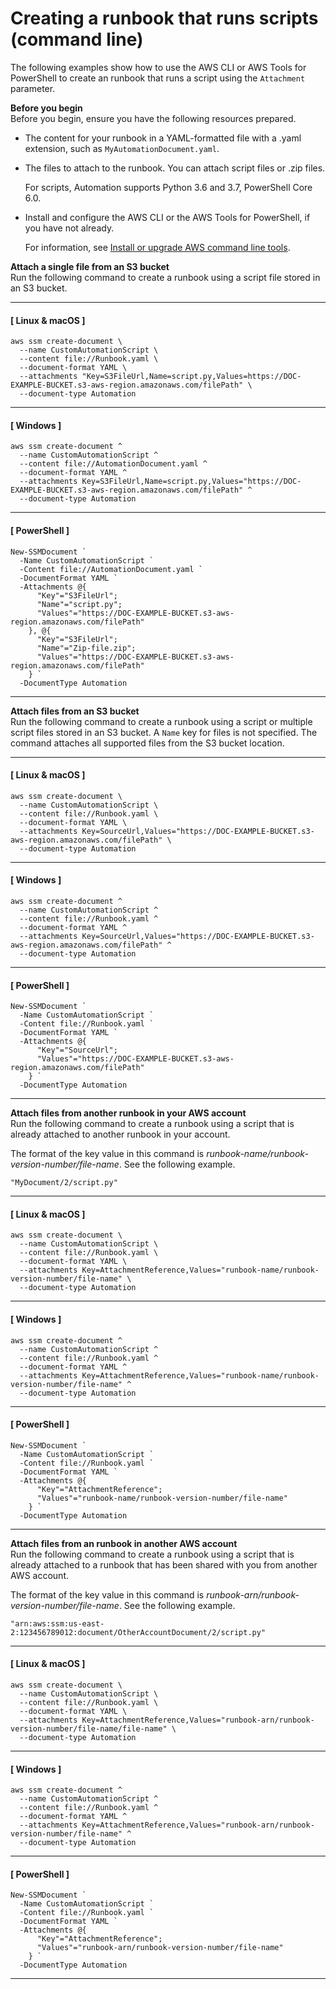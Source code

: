 # Creating a runbook that runs scripts \(command line\)<a name="automation-document-script-commandline"></a>

The following examples show how to use the AWS CLI or AWS Tools for PowerShell to create an runbook that runs a script using the `Attachment` parameter\.

**Before you begin**  
Before you begin, ensure you have the following resources prepared\. 
+ The content for your runbook in a YAML\-formatted file with a \.yaml extension, such as `MyAutomationDocument.yaml`\.
+ The files to attach to the runbook\. You can attach script files or \.zip files\. 

  For scripts, Automation supports Python 3\.6 and 3\.7, PowerShell Core 6\.0\.
+ Install and configure the AWS CLI or the AWS Tools for PowerShell, if you have not already\.

  For information, see [Install or upgrade AWS command line tools](getting-started-cli.md)\.

**Attach a single file from an S3 bucket**  
Run the following command to create a runbook using a script file stored in an S3 bucket\.

------
#### [ Linux & macOS ]

```
aws ssm create-document \
  --name CustomAutomationScript \
  --content file://Runbook.yaml \
  --document-format YAML \
  --attachments "Key=S3FileUrl,Name=script.py,Values=https://DOC-EXAMPLE-BUCKET.s3-aws-region.amazonaws.com/filePath" \
  --document-type Automation
```

------
#### [ Windows ]

```
aws ssm create-document ^
  --name CustomAutomationScript ^
  --content file://AutomationDocument.yaml ^
  --document-format YAML ^
  --attachments Key=S3FileUrl,Name=script.py,Values="https://DOC-EXAMPLE-BUCKET.s3-aws-region.amazonaws.com/filePath" ^
  --document-type Automation
```

------
#### [ PowerShell ]

```
New-SSMDocument `
  -Name CustomAutomationScript `
  -Content file://AutomationDocument.yaml `
  -DocumentFormat YAML `
  -Attachments @{
      "Key"="S3FileUrl";
      "Name"="script.py";
      "Values"="https://DOC-EXAMPLE-BUCKET.s3-aws-region.amazonaws.com/filePath"
    }, @{
      "Key"="S3FileUrl";
      "Name"="Zip-file.zip";
      "Values"="https://DOC-EXAMPLE-BUCKET.s3-aws-region.amazonaws.com/filePath"
    } `
  -DocumentType Automation
```

------

**Attach files from an S3 bucket**  
Run the following command to create a runbook using a script or multiple script files stored in an S3 bucket\. A `Name` key for files is not specified\. The command attaches all supported files from the S3 bucket location\.

------
#### [ Linux & macOS ]

```
aws ssm create-document \
  --name CustomAutomationScript \
  --content file://Runbook.yaml \
  --document-format YAML \
  --attachments Key=SourceUrl,Values="https://DOC-EXAMPLE-BUCKET.s3-aws-region.amazonaws.com/filePath" \
  --document-type Automation
```

------
#### [ Windows ]

```
aws ssm create-document ^
  --name CustomAutomationScript ^
  --content file://Runbook.yaml ^
  --document-format YAML ^
  --attachments Key=SourceUrl,Values="https://DOC-EXAMPLE-BUCKET.s3-aws-region.amazonaws.com/filePath" ^
  --document-type Automation
```

------
#### [ PowerShell ]

```
New-SSMDocument `
  -Name CustomAutomationScript `
  -Content file://Runbook.yaml `
  -DocumentFormat YAML `
  -Attachments @{
      "Key"="SourceUrl";
      "Values"="https://DOC-EXAMPLE-BUCKET.s3-aws-region.amazonaws.com/filePath"
    } `
  -DocumentType Automation
```

------

**Attach files from another runbook in your AWS account**  
Run the following command to create a runbook using a script that is already attached to another runbook in your account\.

The format of the key value in this command is *runbook\-name/runbook\-version\-number/file\-name*\. See the following example\.

```
"MyDocument/2/script.py"
```

------
#### [ Linux & macOS ]

```
aws ssm create-document \
  --name CustomAutomationScript \
  --content file://Runbook.yaml \
  --document-format YAML \
  --attachments Key=AttachmentReference,Values="runbook-name/runbook-version-number/file-name" \
  --document-type Automation
```

------
#### [ Windows ]

```
aws ssm create-document ^
  --name CustomAutomationScript ^
  --content file://Runbook.yaml ^
  --document-format YAML ^
  --attachments Key=AttachmentReference,Values="runbook-name/runbook-version-number/file-name" ^
  --document-type Automation
```

------
#### [ PowerShell ]

```
New-SSMDocument `
  -Name CustomAutomationScript `
  -Content file://Runbook.yaml `
  -DocumentFormat YAML `
  -Attachments @{
      "Key"="AttachmentReference";
      "Values"="runbook-name/runbook-version-number/file-name"
    } `
  -DocumentType Automation
```

------

**Attach files from an runbook in another AWS account**  
Run the following command to create a runbook using a script that is already attached to a runbook that has been shared with you from another AWS account\.

The format of the key value in this command is *runbook\-arn/runbook\-version\-number/file\-name*\. See the following example\.

```
"arn:aws:ssm:us-east-2:123456789012:document/OtherAccountDocument/2/script.py"
```

------
#### [ Linux & macOS ]

```
aws ssm create-document \
  --name CustomAutomationScript \
  --content file://Runbook.yaml \
  --document-format YAML \
  --attachments Key=AttachmentReference,Values="runbook-arn/runbook-version-number/file-name/file-name" \
  --document-type Automation
```

------
#### [ Windows ]

```
aws ssm create-document ^
  --name CustomAutomationScript ^
  --content file://Runbook.yaml ^
  --document-format YAML ^
  --attachments Key=AttachmentReference,Values="runbook-arn/runbook-version-number/file-name" ^
  --document-type Automation
```

------
#### [ PowerShell ]

```
New-SSMDocument `
  -Name CustomAutomationScript `
  -Content file://Runbook.yaml `
  -DocumentFormat YAML `
  -Attachments @{
      "Key"="AttachmentReference";
      "Values"="runbook-arn/runbook-version-number/file-name"
    } `
  -DocumentType Automation
```

------